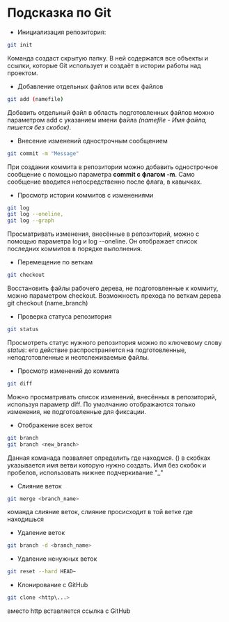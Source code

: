 # Подсказка по Git 

* Инициализация репозитория:
```sh
git init
```
Команда создаст скрытую папку. В ней содержатся все объекты и ссылки, которые Git использует и создаёт в истории работы над проектом.

* Добавление отдельных файлов или всех файлов
```sh
git add (namefile)
```
Добавить отдельный файл в область подготовленных файлов можно параметром add с указанием имени файла *(namefile - Имя файла, пишется без скобок)*.

* Внесение изменений однострочным сообщением
```sh
git commit -m "Message"
```
При создании коммита в репозитории можно добавить однострочное сообщение с помощью параметра **commit с флагом -m**. Само сообщение вводится непосредственно после флага, в кавычках.

* Просмотр истории коммитов с изменениями
```sh
git log
git log --oneline,
git log --graph
```
Просматривать изменения, внесённые в репозиторий, можно с помощью параметра log и log --oneline. Он отображает список последних коммитов в порядке выполнения.

* Перемещение по веткам
```sh
git checkout
```
Восстановить файлы рабочего дерева, не подготовленные к коммиту, можно параметром checkout. Возможность  прехода по веткам дерева git checkout (name_branch)

* Проверка статуса репозитория
```sh
git status
```
Просмотреть статус нужного репозитория можно по ключевому слову *status*: его действие распространяется на подготовленные, неподготовленные и неотслеживаемые файлы.

* Просмотр изменений до коммита
```sh
git diff
```
Можно просматривать список изменений, внесённых в репозиторий, используя параметр diff. По умолчанию отображаются только изменения, не подготовленные для фиксации.

* Отображение всех веток
```sh
git branch
git branch <new_branch>
```
Данная команада позваляет определить где находмся. () в скобках указывается имя ветви которую нужно создать. Имя без скобок и пробелов, использовать нижнее подчеркивание "_"

* Слияние веток
```sh
git merge <branch_name>
```
команда слияние веток, слияние просисходит в той ветке где находишься

* Удаление веток
```sh
git branch -d <branch_name>
```
* Удаление ненужных веток
```sh
git reset --hard HEAD~
````
* Клонирование с GitHub
```sh
git clone <http\...>
```
вместо http вставляется ссылка c GitHub
